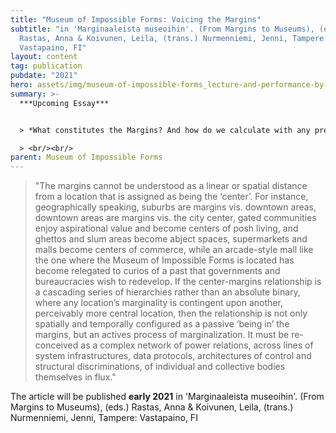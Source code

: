 ```yaml
---
title: "Museum of Impossible Forms: Voicing the Margins"
subtitle: "in 'Marginaaleista museoihin'. (From Margins to Museums), (eds.)
  Rastas, Anna & Koivunen, Leila, (trans.) Nurmenniemi, Jenni, Tampere:
  Vastapaino, FI"
layout: content
tag: publication
pubdate: "2021"
hero: assets/img/museum-of-impossible-forms_lecture-and-performance-by-mohsen-namjoo-as-part-of-an-entry-to-iranian-music-curated-by-aman-askarizad_photo-by-ali-akbar-mehta_2020.jpg
summary: >-
  ***Upcoming Essay***


  > *What constitutes the Margins? And how do we calculate with any precise method the marginality of any lived experience?*

  > <br/><br/>
parent: Museum of Impossible Forms
---
```

> "The margins cannot be understood as a linear or spatial distance from a location that is assigned as being the ‘center’. For instance, geographically speaking, suburbs are margins vis. downtown areas, downtown areas are margins vis. the city center, gated communities enjoy aspirational value and become centers of posh living, and ghettos and slum areas become abject spaces, supermarkets and malls become centers of commerce, while an arcade-style mall like the one where the Museum of Impossible Forms is located has become relegated to curios of a past that governments and bureaucracies wish to redevelop. If the center-margins relationship is a cascading series of hierarchies rather than an absolute binary, where any location’s marginality is contingent upon another, perceivably more central location, then the relationship is not only spatially and temporally configured as a passive ‘being in’ the margins, but an actives process of marginalization. It must be re-conceived as a complex network of power relations, across lines of system infrastructures, data protocols, architectures of control and structural discriminations, of individual and collective bodies themselves in flux."

The article will be published **early 2021** in 'Marginaaleista museoihin'. (From Margins to Museums), (eds.) Rastas, Anna & Koivunen, Leila, (trans.) Nurmenniemi, Jenni, Tampere: Vastapaino, FI
